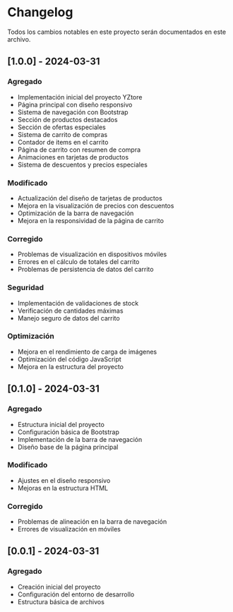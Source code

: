 # Changelog

Todos los cambios notables en este proyecto serán documentados en este archivo.

## [1.0.0] - 2024-03-31

### Agregado
- Implementación inicial del proyecto YZtore
- Página principal con diseño responsivo
- Sistema de navegación con Bootstrap
- Sección de productos destacados
- Sección de ofertas especiales
- Sistema de carrito de compras
- Contador de items en el carrito
- Página de carrito con resumen de compra
- Animaciones en tarjetas de productos
- Sistema de descuentos y precios especiales

### Modificado
- Actualización del diseño de tarjetas de productos
- Mejora en la visualización de precios con descuentos
- Optimización de la barra de navegación
- Mejora en la responsividad de la página de carrito

### Corregido
- Problemas de visualización en dispositivos móviles
- Errores en el cálculo de totales del carrito
- Problemas de persistencia de datos del carrito

### Seguridad
- Implementación de validaciones de stock
- Verificación de cantidades máximas
- Manejo seguro de datos del carrito

### Optimización
- Mejora en el rendimiento de carga de imágenes
- Optimización del código JavaScript
- Mejora en la estructura del proyecto

## [0.1.0] - 2024-03-31

### Agregado
- Estructura inicial del proyecto
- Configuración básica de Bootstrap
- Implementación de la barra de navegación
- Diseño base de la página principal

### Modificado
- Ajustes en el diseño responsivo
- Mejoras en la estructura HTML

### Corregido
- Problemas de alineación en la barra de navegación
- Errores de visualización en móviles

## [0.0.1] - 2024-03-31

### Agregado
- Creación inicial del proyecto
- Configuración del entorno de desarrollo
- Estructura básica de archivos 